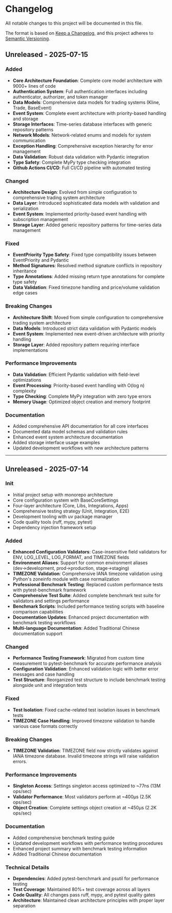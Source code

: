 # Changelog

All notable changes to this project will be documented in this file.

The format is based on [Keep a Changelog](https://keepachangelog.com/en/1.0.0/),
and this project adheres to [Semantic Versioning](https://semver.org/spec/v2.0.0.html).

## Unreleased - 2025-07-15

### Added
- **Core Architecture Foundation**: Complete core model architecture with 9000+ lines of code
- **Authentication System**: Full authentication interfaces including authenticator, authorizer, and token manager
- **Data Models**: Comprehensive data models for trading systems (Kline, Trade, BaseEvent)
- **Event System**: Complete event architecture with priority-based handling and storage
- **Storage Interfaces**: Time-series database interfaces with generic repository patterns
- **Network Models**: Network-related enums and models for system communication
- **Exception Handling**: Comprehensive exception hierarchy for error management
- **Data Validation**: Robust data validation with Pydantic integration
- **Type Safety**: Complete MyPy type checking integration
- **Github Actions CI/CD**: Full CI/CD pipeline with automated testing

### Changed
- **Architecture Design**: Evolved from simple configuration to comprehensive trading system architecture
- **Data Layer**: Introduced sophisticated data models with validation and serialization
- **Event System**: Implemented priority-based event handling with subscription management
- **Storage Layer**: Added generic repository patterns for time-series data management

### Fixed
- **EventPriority Type Safety**: Fixed type compatibility issues between EventPriority and Pydantic
- **Method Signatures**: Resolved method signature conflicts in repository inheritance
- **Type Annotations**: Added missing return type annotations for complete type safety
- **Data Validation**: Fixed timezone handling and price/volume validation edge cases

### Breaking Changes
- **Architecture Shift**: Moved from simple configuration to comprehensive trading system architecture
- **Data Models**: Introduced strict data validation with Pydantic models
- **Event System**: Implemented new event-driven architecture with priority handling
- **Storage Layer**: Added repository pattern requiring interface implementations

### Performance Improvements
- **Data Validation**: Efficient Pydantic validation with field-level optimizations
- **Event Processing**: Priority-based event handling with O(log n) complexity
- **Type Checking**: Complete MyPy integration with zero type errors
- **Memory Usage**: Optimized object creation and memory footprint

### Documentation
- Added comprehensive API documentation for all core interfaces
- Documented data model schemas and validation rules
- Enhanced event system architecture documentation
- Added storage interface usage examples
- Updated development workflows with new architecture patterns

---

## Unreleased - 2025-07-14

### Init
- Initial project setup with monorepo architecture
- Core configuration system with BaseCoreSettings
- Four-layer architecture (Core, Libs, Integrations, Apps)
- Comprehensive testing strategy (Unit, Integration, E2E)
- Development tooling with uv package manager
- Code quality tools (ruff, mypy, pytest)
- Dependency injection framework setup

### Added
- **Enhanced Configuration Validators**: Case-insensitive field validators for ENV, LOG_LEVEL, LOG_FORMAT, and TIMEZONE fields
- **Environment Aliases**: Support for common environment aliases (dev→development, prod→production, stage→staging)
- **TIMEZONE Validation**: Comprehensive IANA timezone validation using Python's zoneinfo module with case normalization
- **Professional Benchmark Testing**: Replaced custom performance tests with pytest-benchmark framework
- **Comprehensive Test Suite**: Added complete benchmark test suite for validators and settings performance
- **Benchmark Scripts**: Included performance testing scripts with baseline comparison capabilities
- **Documentation Updates**: Enhanced project documentation with benchmark testing workflows
- **Multi-language Documentation**: Added Traditional Chinese documentation support

### Changed
- **Performance Testing Framework**: Migrated from custom time measurement to pytest-benchmark for accurate performance analysis
- **Configuration Validation**: Enhanced validation logic with better error messages and case handling
- **Test Structure**: Reorganized test structure to include benchmark testing alongside unit and integration tests

### Fixed
- **Test Isolation**: Fixed cache-related test isolation issues in benchmark tests
- **TIMEZONE Case Handling**: Improved timezone validation to handle various case formats correctly

### Breaking Changes
- **TIMEZONE Validation**: TIMEZONE field now strictly validates against IANA timezone database. Invalid timezone strings will raise validation errors.

### Performance Improvements
- **Singleton Access**: Settings singleton access optimized to ~77ns (13M ops/sec)
- **Validator Performance**: Most validators perform at ~400μs (2.5K ops/sec)
- **Object Creation**: Complete settings object creation at ~450μs (2.2K ops/sec)

### Documentation
- Added comprehensive benchmark testing guide
- Updated development workflows with performance testing procedures
- Enhanced project summary with benchmark testing information
- Added Traditional Chinese documentation

### Technical Details
- **Dependencies**: Added pytest-benchmark and psutil for performance testing
- **Test Coverage**: Maintained 80%+ test coverage across all layers
- **Code Quality**: All changes pass ruff, mypy, and pytest quality gates
- **Architecture**: Maintained clean architecture principles with proper layer separation